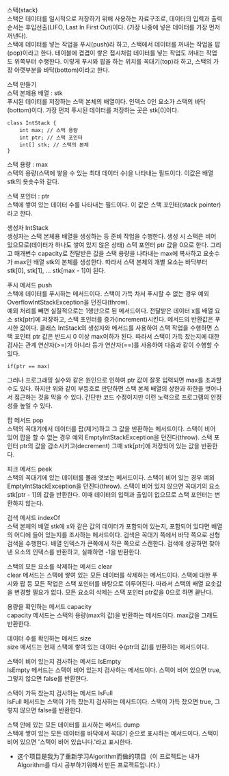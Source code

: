 스택(stack) <br>
스택은 데이터를 일시적으로 저장하기 위해 사용하는 자료구조로, 데이터의 입력과 출력 순서는 후입선출(LIFO, Last In First Out)이다. (가장 나중에 넣은 데이터를 가장 먼저 꺼낸다). <br>
스택에 데이터를 넣는 작업을 푸시(push)라 하고, 스택에서 데이터를 꺼내는 작업을 팝(pop)이라고 한다. 테이블에 겹겹이 쌓은 접시처럼 데이터를 넣는 작업도 꺼내는 작업도 위쪽부터 수행한다. 이렇게 푸시와 팝을 하는 위치를 꼭대기(top)라 하고, 스택의 가장 아랫부분을 바닥(bottom)이라고 한다.

스택 만들기 <br>
스택 본체용 배열 : stk <br>
푸시된 데이터를 저장하는 스택 본체의 배열이다. 인덱스 0인 요소가 스택의 바닥(bottom)이다. 가장 먼저 푸시된 데이터를 저장하는 곳은 stk[0]이다.

```
class IntStack {
    int max; // 스택 용량
    int ptr; // 스택 포인터
    int[] stk; // 스택의 본체
}
```

스택 용량 : max <br>
스택의 용량(스택에 쌓을 수 있는 최대 데이터 수)을 나타내는 필드이다. 이값은 배열 stk의 욧솟수와 같다.

스택 포인터 : ptr <br>
스택에 쌓여 있는 데이터 수를 나타내는 필드이다. 이 값은 스택 포인터(stack pointer)라고 한다.

생성자 IntStack <br>
생성자는 스택 본체용 배열을 생성하는 등 준비 작업을 수행한다. 생성 시 스택은 비어 있으므로(데이터가 하나도 쌓여 있지 않은 상태) 스택 포인터 ptr 값을 0으로 한다. 그리고 매개변수 capacity로 전달받은 값을 스택 용량을 나타내는 max에 복사하고 요솟수가 max인 배열 stk의 본체를 생성한다. 따라서 스택 본체의 개별 요소는 바닥부터 stk[0], stk[1], ... stk[max - 1]이 된다.

푸시 메서드 push <br>
스택에 데이터를 푸시하는 메서드이다. 스택이 가득 차서 푸시할 수 없는 경우 예외 OverflowIntStackException을 던진다(throw). <br>
예외 처리를 빼면 실질적으로는 1행만으로 된 메서드이다. 전달받은 데이터 x를 배열 요소 stk[ptr]에 저장하고, 스택 포인터를 증가(increment)시킨다. 메서드의 반환값은 푸시한 값이다. 클래스 IntStack의 생성자와 메서드를 사용하여 스택 작업을 수행하면 스택 포인터 ptr 값은 반드시 0 이상 max이하가 된다. 따라서 스택이 가득 찼는지에 대한 검사는 관계 연산자(>=)가 아니라 등가 연산자(==)를 사용하여 다음과 같이 수행할 수 있다.

```
if(ptr == max)
```

그러나 프로그래밍 실수와 같은 원인으로 인하여 ptr 값이 잘못 입력되면 max를 초과할 수도 있다. 하지만 위와 같이 부등호로 판단하면 스택 본체 배열의 상한과 하한을 벗어나서 접근하는 것을 막을 수 있다. 간단한 코드 수정이지만 이런 노력으로 프로그램의 안정성을 높일 수 있다.

팝 메서드 pop <br>
스택의 꼭대기에서 데이터를 팝(제거)하고 그 값을 반환하는 메서드이다. 스택이 비어 있어 팝을 할 수 없는 경우 예외 EmptyIntStackException을 던진다(throw). 스택 포인터 ptr의 값을 감소시키고(decrement) 그때 stk[ptr]에 저장되어 있는 값을 반환한다.

피크 메서드 peek <br>
스택의 꼭대기에 있는 데이터를 몰래 엿보는 메서드이다. 스택이 비어 있는 경우 예외 EmptyIntStackException을 던진다(throw). 스택이 비어 있지 않으면 꼭대기의 요소 stk[ptr - 1]의 값을 반환한다. 이때 데이터의 입력과 출입이 없으므로 스택 포인터는 변환하지 않는다.

검색 메서드 indexOf <br>
스택 본체의 배열 stk에 x와 같은 값의 데이터가 포함되어 있는지, 포함되어 있다면 배열의 어디에 들어 있는지를 조사하는 메서드이다. 검색은 꼭대기 쪽에서 바닥 쪽으로 선형 검색을 수행한다. 배열 인덱스가 큰쪽에서 작은 쪽으로 스캔한다. 검색에 성공하면 찾아낸 요소의 인덱스를 반환하고, 실패하면 -1을 반환한다.

스택의 모든 요소를 삭제하는 메서드 clear <br>
clear 메서드는 스택에 쌓여 있는 모든 데이터를 삭제하는 메서드이다. 스택에 대한 푸시와 팝 등 모든 작업은 스택 포인터를 바탕으로 이루어진다. 따라서 스택의 배열 요솟값을 변경할 필요가 없다. 모든 요소의 삭제는 스택 포인터 ptr값을 0으로 하면 끝난다. 

용량을 확인하는 메서드 capacity <br>
capacity 메서드는 스택의 용량(max의 값)을 반환하는 메서드이다. max값을 그래도 반환한다.

데이터 수를 확인하는 메서드 size <br>
size 메서드는 현재 스택에 쌓여 있는 데이터 수(ptr의 값)를 반환하는 메서드이다.

스택이 비어 있는지 검사하는 메서드 IsEmpty <br>
IsEmpty 메서드는 스택이 비어 있는지 검사하는 메서드이다. 스택이 비어 있으면 true, 그렇지 않으면 false를 반환한다. 

스택이 가득 찼는지 검사하는 메서드 IsFull <br>
IsFull 메서드는 스택이 가득 찼는지 검사하는 메서드이다. 스택이 가득 찼으면 true, 그렇지 않으면 false를 반환한다.

스택 안에 있는 모든 데이터를 표시하는 메서드 dump <br>
스택에 쌓여 있는 모든 데이터를 바닥에서 꼭대기 순으로 표시하는 메서드이다. 스택이 비어 있으면 '스택이 비어 있습니다.'라고 표시한다.


- 这个项目是我为了重新学习Algorithm而做的项目（이 프로젝트는 내가 Algorithm를 다시 공부하기위해서 만든 프로젝트입니다.）
